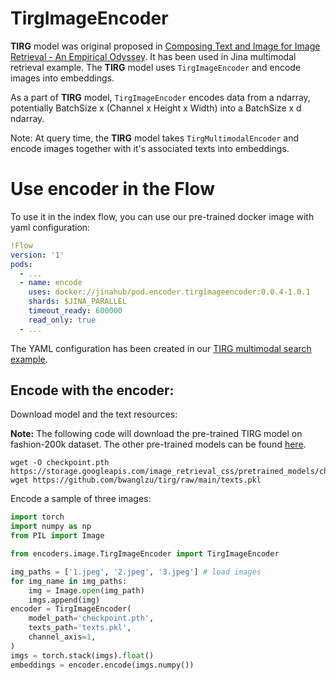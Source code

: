 # TirgImageEncoder

**TIRG** model was original proposed in [Composing Text and Image for Image Retrieval - An Empirical Odyssey](https://arxiv.org/abs/1812.07119).
It has been used in Jina multimodal retrieval example.
The **TIRG** model uses `TirgImageEncoder` and encode images into embeddings.

As a part of **TIRG** model,
`TirgImageEncoder` encodes data from a ndarray, potentially BatchSize x (Channel x Height x Width) into a BatchSize x d ndarray.

Note: At query time, the **TIRG** model takes `TirgMultimodalEncoder` and encode images together with it's associated texts into embeddings.

# Use encoder in the Flow

To use it in the index flow, you can use our pre-trained docker image with yaml configuration:

```yaml
!Flow
version: '1'
pods:
  - ...
  - name: encode
    uses: docker://jinahub/pod.encoder.tirgimageencoder:0.0.4-1.0.1
    shards: $JINA_PARALLEL
    timeout_ready: 600000
    read_only: true
  - ...
```

The YAML configuration has been created in our [TIRG multimodal search example](https://github.com/jina-ai/examples/blob/master/multimodal-search-tirg/flow-index.yml).

## Encode with the encoder:

Download model and the text resources:

**Note:** The following code will download the pre-trained TIRG model on fashion-200k dataset.
The other pre-trained models can be found [here](https://github.com/google/tirg#pretrained-models).


```shell
wget -O checkpoint.pth https://storage.googleapis.com/image_retrieval_css/pretrained_models/checkpoint_fashion200k.pth
wget https://github.com/bwanglzu/tirg/raw/main/texts.pkl
```

Encode a sample of three images:

```python
import torch
import numpy as np
from PIL import Image

from encoders.image.TirgImageEncoder import TirgImageEncoder

img_paths = ['1.jpeg', '2.jpeg', '3.jpeg'] # load images
for img_name in img_paths:
    img = Image.open(img_path)
    imgs.append(img)
encoder = TirgImageEncoder(
    model_path='checkpoint.pth',
    texts_path='texts.pkl',
    channel_axis=1,
)
imgs = torch.stack(imgs).float()
embeddings = encoder.encode(imgs.numpy())
```
